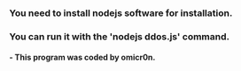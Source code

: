 
### You need to install nodejs software for installation.
### You can run it with the 'nodejs ddos.js' command.

####             - This program was coded by omicr0n.
